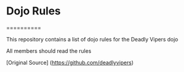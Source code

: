 # Dojo Rules
==========

This repository contains a list of dojo rules for the Deadly Vipers dojo

All members should read the rules

[Original Source] (https://github.com/deadlyvipers)

